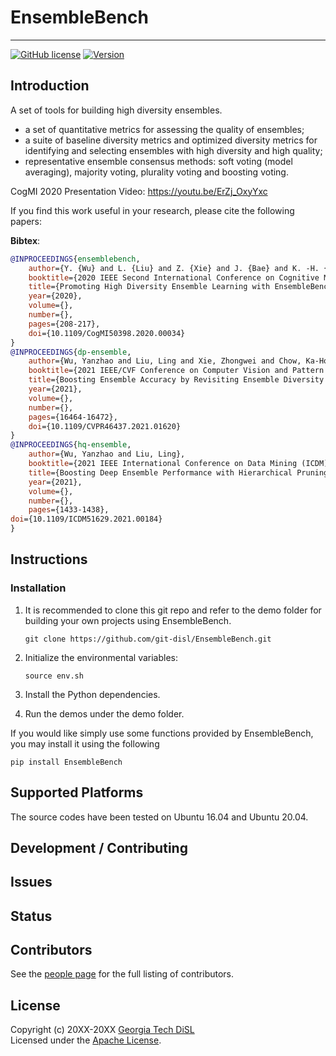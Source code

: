 <!--- Project Logo --->
# EnsembleBench
<!--- a href=""><img src="" alt=""></a --->
-----------------
[![GitHub license](https://img.shields.io/badge/license-apache-green.svg?style=flat)](https://www.apache.org/licenses/LICENSE-2.0)
[![Version](https://img.shields.io/badge/version-0.0.1-red.svg?style=flat)]()
<!---
[![Travis Status]()]()
[![Jenkins Status]()]()
[![Coverage Status]()]()
--->
## Introduction

A set of tools for building high diversity ensembles.

* a set of quantitative metrics for assessing the quality of ensembles;
* a suite of baseline diversity metrics and optimized diversity metrics for identifying and selecting ensembles with high diversity and high quality;
* representative ensemble consensus methods: soft voting (model averaging), majority voting, plurality voting and boosting voting.

CogMI 2020 Presentation Video: https://youtu.be/ErZj_OxyYxc

If you find this work useful in your research, please cite the following papers:

**Bibtex**:
```bibtex
@INPROCEEDINGS{ensemblebench,
    author={Y. {Wu} and L. {Liu} and Z. {Xie} and J. {Bae} and K. -H. {Chow} and W. {Wei}},
    booktitle={2020 IEEE Second International Conference on Cognitive Machine Intelligence (CogMI)},
    title={Promoting High Diversity Ensemble Learning with EnsembleBench},
    year={2020},
    volume={},
    number={},
    pages={208-217},
    doi={10.1109/CogMI50398.2020.00034}
}
@INPROCEEDINGS{dp-ensemble,
    author={Wu, Yanzhao and Liu, Ling and Xie, Zhongwei and Chow, Ka-Ho and Wei, Wenqi},
    booktitle={2021 IEEE/CVF Conference on Computer Vision and Pattern Recognition (CVPR)}, 
    title={Boosting Ensemble Accuracy by Revisiting Ensemble Diversity Metrics}, 
    year={2021},
    volume={},
    number={},
    pages={16464-16472},
    doi={10.1109/CVPR46437.2021.01620}
}
@INPROCEEDINGS{hq-ensemble,
    author={Wu, Yanzhao and Liu, Ling},
    booktitle={2021 IEEE International Conference on Data Mining (ICDM)}, 
    title={Boosting Deep Ensemble Performance with Hierarchical Pruning}, 
    year={2021},
    volume={},
    number={},
    pages={1433-1438},
doi={10.1109/ICDM51629.2021.00184}
}
```

## Instructions


### Installation

1. It is recommended to clone this git repo and refer to the demo folder for building your own projects using EnsembleBench.

       git clone https://github.com/git-disl/EnsembleBench.git
    
2. Initialize the environmental variables:

       source env.sh

3. Install the Python dependencies.

4. Run the demos under the demo folder.


If you would like simply use some functions provided by EnsembleBench, you may install it using the following 
    
    pip install EnsembleBench



## Supported Platforms

The source codes have been tested on Ubuntu 16.04 and Ubuntu 20.04.



## Development / Contributing


## Issues


## Status


## Contributors

See the [people page](https://github.com/git-disl/EnsembleBench/graphs/contributors) for the full listing of contributors.

## License

Copyright (c) 20XX-20XX [Georgia Tech DiSL](https://github.com/git-disl)  
Licensed under the [Apache License](LICENSE).

